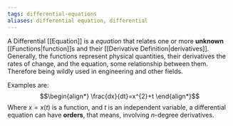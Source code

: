 ```yaml
---
tags: differential-equations
aliases: differential equation, differential
---
```

A Differential [[Equation]] is a *equation* that relates one or more **unknown** [[Functions|function]]s and their [[Derivative Definition|derivatives]]. Generally, the functions represent physical quantities, their derivatives the rates of change, and the equation, some relationship between them. Therefore being wildly used in engineering and other fields.

Examples are: $$\begin{align*}
\frac{dx}{dt}=x^{2}+t
\end{align*}$$
Where $x = x(t)$ is a function, and $t$ is an independent variable, a differential equation can have **orders**, that means, involving $n$-degree derivatives. 